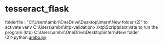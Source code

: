 # tesseract_flask

folderfile : "C:\Users\ambri\OneDrive\Desktop\intern\New folder (2)”
to activate venv
C:\Users\ambri\ktp-validation>.\ktp\Scripts\activate
to run the program
(ktp) C:\Users\ambri\OneDrive\Desktop\intern\New folder (2)>python [ambo.py](http://ambo.py/)
